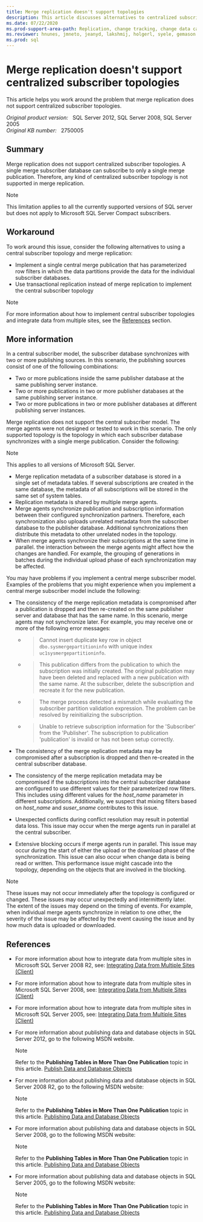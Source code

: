```yaml
---
title: Merge replication doesn't support topologies
description: This article discusses alternatives to centralized subscriber topologies in SQL Server.
ms.date: 07/22/2020
ms.prod-support-area-path: Replication, change tracking, change data capture
ms.reviewer: hnunes, jmneto, jeanyd, lakshmij, holgerl, syele, gemason
ms.prod: sql
---
```

# Merge replication doesn't support centralized subscriber topologies

This article helps you work around the problem that merge replication does not support centralized subscriber topologies.

_Original product version:_ &nbsp; SQL Server 2012, SQL Server 2008, SQL Server 2005  
_Original KB number:_ &nbsp; 2750005

## Summary

Merge replication does not support centralized subscriber topologies. A single merge subscriber database can subscribe to only a single merge publication. Therefore, any kind of centralized subscriber topology is not supported in merge replication.

> [!NOTE]
> This limitation applies to all the currently supported versions of SQL server but does not apply to Microsoft SQL Server Compact subscribers.

## Workaround

To work around this issue, consider the following alternatives to using a central subscriber topology and merge replication:

- Implement a single central merge publication that has parameterized row filters in which the data partitions provide the data for the individual subscriber databases.
- Use transactional replication instead of merge replication to implement the central subscriber topology

> [!NOTE]
> For more information about how to implement central subscriber topologies and integrate data from multiple sites, see the [References](#references) section.

## More information

In a central subscriber model, the subscriber database synchronizes with two or more publishing sources. In this scenario, the publishing sources consist of one of the following combinations:

- Two or more publications inside the same publisher database at the same publishing server instance.
- Two or more publications in two or more publisher databases at the same publishing server instance.
- Two or more publications in two or more publisher databases at different publishing server instances.

Merge replication does not support the central subscriber model. The merge agents were not designed or tested to work in this scenario. The only supported topology is the topology in which each subscriber database synchronizes with a single merge publication. Consider the following:

> [!NOTE]
> This applies to all versions of Microsoft SQL Server.

- Merge replication metadata of a subscriber database is stored in a single set of metadata tables. If several subscriptions are created in the same database, the metadata of all subscriptions will be stored in the same set of system tables.
- Replication metadata is shared by multiple merge agents.
- Merge agents synchronize publication and subscription information between their configured synchronization partners. Therefore, each synchronization also uploads unrelated metadata from the subscriber database to the publisher database. Additional synchronizations then distribute this metadata to other unrelated nodes in the topology.
- When merge agents synchronize their subscriptions at the same time in parallel. the interaction between the merge agents might affect how the changes are handled. For example, the grouping of generations in batches during the individual upload phase of each synchronization may be affected.

You may have problems if you implement a central merge subscriber model. Examples of the problems that you might experience when you implement a central merge subscriber model include the following:

- The consistency of the merge replication metadata is compromised after a publication is dropped and then re-created on the same publisher server and database that has the same name. In this scenario, merge agents may not synchronize later. For example, you may receive one or more of the following error messages:

  - > Cannot insert duplicate key row in object `dbo.sysmergepartitioninfo` with unique index `uc1sysmergepartitioninfo`.

  - > This publication differs from the publication to which the subscription was initially created. The original publication may have been deleted and replaced with a new publication with the same name. At the subscriber, delete the subscription and recreate it for the new publication.

  - > The merge process detected a mismatch while evaluating the subscriber partition validation expression. The problem can be resolved by reinitializing the subscription.

  - > Unable to retrieve subscription information for the 'Subscriber' from the 'Publisher'. The subscription to publication 'publication' is invalid or has not been setup correctly.

- The consistency of the merge replication metadata may be compromised after a subscription is dropped and then re-created in the central subscriber database.
- The consistency of the merge replication metadata may be compromised if the subscriptions into the central subscriber database are configured to use different values for their parameterized row filters. This includes using different values for the *host_name* parameter in different subscriptions. Additionally, we suspect that mixing filters based on *host_name* and *suser_sname* contributes to this issue.
- Unexpected conflicts during conflict resolution may result in potential data loss. This issue may occur when the merge agents run in parallel at the central subscriber.
- Extensive blocking occurs if merge agents run in parallel. This issue may occur during the start of either the upload or the download phase of the synchronization. This issue can also occur when change data is being read or written. This performance issue might cascade into the topology, depending on the objects that are involved in the blocking.

> [!NOTE]
> These issues may not occur immediately after the topology is configured or changed. These issues may occur unexpectedly and intermittently later. The extent of the issues may depend on the timing of events. For example, when individual merge agents synchronize in relation to one other, the severity of the issue may be affected by the event causing the issue and by how much data is uploaded or downloaded.

## References

- For more information about how to integrate data from multiple sites in Microsoft SQL Server 2008 R2, see: [Integrating Data from Multiple Sites (Client)](/previous-versions/sql/sql-server-2008-r2/ms151790(v=sql.105))

- For more information about how to integrate data from multiple sites in Microsoft SQL Server 2008, see: [Integrating Data from Multiple Sites (Client)](/previous-versions/sql/sql-server-2008/ms151790(v=sql.100))

- For more information about how to integrate data from multiple sites in Microsoft SQL Server 2005, see: [Integrating Data from Multiple Sites (Client)](/previous-versions/sql/sql-server-2005/ms151790(v=sql.90))

- For more information about publishing data and database objects in SQL Server 2012, go to the following MSDN website.

    > [!NOTE]
    > Refer to the **Publishing Tables in More Than One Publication** topic in this article. [Publish Data and Database Objects](/sql/relational-databases/replication/publish/publish-data-and-database-objects)

- For more information about publishing data and database objects in SQL Server 2008 R2, go to the following MSDN website:

    > [!NOTE]
    > Refer to the **Publishing Tables in More Than One Publication** topic in this article. [Publishing Data and Database Objects](/previous-versions/sql/sql-server-2008-r2/ms152559(v=sql.105))

- For more information about publishing data and database objects in SQL Server 2008, go to the following MSDN website:

    > [!NOTE]
    > Refer to the **Publishing Tables in More Than One Publication** topic in this article. [Publishing Data and Database Objects](/previous-versions/sql/sql-server-2008/ms152559(v=sql.100))

- For more information about publishing data and database objects in SQL Server 2005, go to the following MSDN website:

    > [!NOTE]
    > Refer to the **Publishing Tables in More Than One Publication** topic in this article. [Publishing Data and Database Objects](/previous-versions/sql/sql-server-2005/ms152559(v=sql.90))
